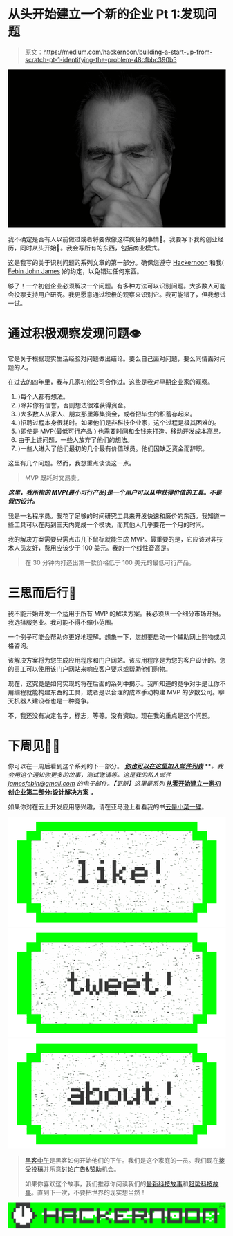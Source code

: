 # 从头开始建立一个新的企业 Pt 1:发现问题

> 原文：<https://medium.com/hackernoon/building-a-start-up-from-scratch-pt-1-identifying-the-problem-48cfbbc390b5>

![](img/ee7fe47f321c89c7f15e0ff5d7696d28.png)

我不确定是否有人以前做过或者将要做像这样疯狂的事情🤔。我要写下我的创业经历，同时从头开始😬。我会写所有的东西，包括商业模式。

这是我写的关于识别问题的系列文章的第一部分。确保您遵守 [Hackernoon](https://hackernoon.com/) 和我( [Febin John James](https://medium.com/u/75a616711f4e?source=post_page-----48cfbbc390b5--------------------------------) )的约定，以免错过任何东西。

够了！一个初创企业必须解决一个问题。有多种方法可以识别问题。大多数人可能会投票支持用户研究。我更愿意通过积极的观察来识别它。我可能错了，但我想试一试。

# 通过积极观察发现问题👁

它是关于根据现实生活经验对问题做出结论。要么自己面对问题，要么同情面对问题的人。

在过去的四年里，我与几家初创公司合作过。这些是我对早期企业家的观察。

1.  )每个人都有想法。
2.  )除非你有信誉，否则想法很难获得资金。
3.  )大多数人从家人、朋友那里筹集资金，或者把毕生的积蓄存起来。
4.  )招聘过程本身很耗时。如果他们是非科技企业家，这个过程是极其困难的。
5.  )即使是 MVP(最低可行产品 **)** 也需要时间和金钱来打造。移动开发成本高昂。
6.  由于上述问题，一些人放弃了他们的想法。
7.  )一些人进入了他们最初的几个最有价值球员。他们因缺乏资金而辞职。

这里有几个问题。然而，我想重点谈谈这一点。

> MVP 既耗时又昂贵。

***这里，我所指的 MVP(最小可行产品)是一个用户可以从中获得价值的工具。不是假的设计。***

我是一名程序员。我花了足够的时间研究工具来开发快速和廉价的东西。我知道一些工具可以在两到三天内完成一个模块，而其他人几乎要花一个月的时间。

我的解决方案需要只需点击几下鼠标就能生成 MVP。最重要的是，它应该对非技术人员友好，费用应该少于 100 美元。我的一个线性音高是。

> 在 30 分钟内打造出第一款价格低于 100 美元的最低可行产品。

# 三思而后行🚶

我不能开始开发一个适用于所有 MVP 的解决方案。我必须从一个细分市场开始。我选择服务业。我可能不得不缩小范围。

一个例子可能会帮助你更好地理解。想象一下，您想要启动一个辅助网上购物或风格咨询。

该解决方案将为您生成应用程序和门户网站。该应用程序是为您的客户设计的。您的员工可以使用该门户网站来响应客户要求或帮助他们购物。

现在，这究竟是如何实现的将在后面的系列中揭示。我所知道的竞争对手是让你不用编程就能构建东西的工具，或者是以合理的成本手动构建 MVP 的少数公司。聊天机器人建设者也是一种竞争。

不，我还没有决定名字，标志，等等。没有资助。现在我的重点是这个问题。

# 下周见👋🏻

你可以在一周后看到这个系列的下一部分。 [***你也可以在这里加入邮件列表***](http://eepurl.com/cHBwhL) ***。我会用这个通知你更多的故事，测试邀请等。这是我的私人邮件 jamesfebin@gmail.com 的电子邮件。【更新】*这里是系列** [**从零开始建立一家初创企业第二部分:设计解决方案**](https://hackernoon.com/building-a-start-up-from-scratch-pt-2-designing-the-solution-a1419b011ebc) **。**

如果你对在云上开发应用感兴趣，请在亚马逊上看看我的书[云是小菜一碟](http://amzn.to/2n03pzO)。

[![](img/50ef4044ecd4e250b5d50f368b775d38.png)](http://bit.ly/HackernoonFB)[![](img/979d9a46439d5aebbdcdca574e21dc81.png)](https://goo.gl/k7XYbx)[![](img/2930ba6bd2c12218fdbbf7e02c8746ff.png)](https://goo.gl/4ofytp)

> [黑客中午](http://bit.ly/Hackernoon)是黑客如何开始他们的下午。我们是这个家庭的一员。我们现在[接受投稿](http://bit.ly/hackernoonsubmission)并乐意[讨论广告&赞助](mailto:partners@amipublications.com)机会。
> 
> 如果你喜欢这个故事，我们推荐你阅读我们的[最新科技故事](http://bit.ly/hackernoonlatestt)和[趋势科技故事](https://hackernoon.com/trending)。直到下一次，不要把世界的现实想当然！

![](img/be0ca55ba73a573dce11effb2ee80d56.png)